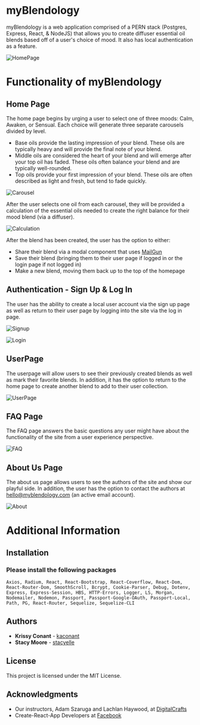 # myBlendology

myBlendology is a web application comprised of a PERN stack (Postgres, Express, React, & NodeJS) that allows you to create diffuser essential oil blends based off of a user's choice of mood. It also has local authentication as a feature.  

![HomePage](https://github.com/kaconant/oils-api/blob/master/client/public/img/readme-img/homepage.png)

# Functionality of myBlendology

## Home Page 

The home page begins by urging a user to select one of three moods: Calm, Awaken, or Sensual. Each choice will generate three separate carousels divided by level. 

* Base oils provide the lasting impression of your blend. These oils are typically heavy and will provide the final note of your blend.
* Middle oils are considered the heart of your blend and will emerge after your top oil has faded. These oils often balance your blend and are typically well-rounded.
* Top oils provide your first impression of your blend. These oils are often described as light and fresh, but tend to fade quickly.

![Carousel](https://github.com/kaconant/oils-api/blob/master/client/public/img/readme-img/carousel.png)

After the user selects one oil from each carousel, they will be provided a calculation of the essential oils needed to create the right balance for their mood blend (via a diffuser). 

![Calculation](https://github.com/kaconant/oils-api/blob/master/client/public/img/readme-img/calculation.png)

After the blend has been created, the user has the option to either:

* Share their blend via a modal component that uses [MailGun](https://www.mailgun.com/)
* Save their blend (bringing them to their user page if logged in or the login page if not logged in)
* Make a new blend, moving them back up to the top of the homepage

## Authentication - Sign Up & Log In

The user has the ability to create a local user account via the sign up page as well as return to their user page by logging into the site via the log in page. 

![Signup](https://github.com/kaconant/oils-api/blob/master/client/public/img/readme-img/signup.png)

![Login](https://github.com/kaconant/oils-api/blob/master/client/public/img/readme-img/login.png)

## UserPage

The userpage will allow users to see their previously created blends as well as mark their favorite blends. In addition, it has the option to return to the home page to create another blend to add to their user collection. 

![UserPage](https://github.com/kaconant/oils-api/blob/master/client/public/img/readme-img/userpage.png)

## FAQ Page

The FAQ page answers the basic questions any user might have about the functionality of the site from a user experience perspective. 

![FAQ](https://github.com/kaconant/oils-api/blob/master/client/public/img/readme-img/faq.png)

## About Us Page

The about us page allows users to see the authors of the site and show our playful side. In addition, the user has the option to contact the authors at hello@myblendology.com (an active email account).

![About](https://github.com/kaconant/oils-api/blob/master/client/public/img/readme-img/aboutus.png)

# Additional Information

## Installation

### Please install the following packages

```
Axios, Radium, React, React-Bootstrap, React-Coverflow, React-Dom, React-Router-Dom, SmoothScroll, Bcrypt, Cookie-Parser, Debug, Dotenv, Express, Express-Session, HBS, HTTP-Errors, Logger, LS, Morgan, Nodemailer, Nodemon, Passport, Passport-Google-OAuth, Passport-Local, Path, PG, React-Router, Sequelize, Sequelize-CLI
```

## Authors

* **Krissy Conant** - [kaconant](https://github.com/kaconant)
* **Stacy Moore** - [stacyelle](https://github.com/stacyelle)

## License

This project is licensed under the MIT License.

## Acknowledgments

* Our instructors, Adam Szaruga and Lachlan Haywood, at [DigitalCrafts](https://www.digitalcrafts.com/)
* Create-React-App Developers at [Facebook](https://github.com/facebook/create-react-app)
